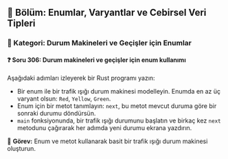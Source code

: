 ## 📘 Bölüm: Enumlar, Varyantlar ve Cebirsel Veri Tipleri  
### 🔹 Kategori: Durum Makineleri ve Geçişler için Enumlar  
#### ❓ Soru 306: Durum makineleri ve geçişler için enum kullanımı

Aşağıdaki adımları izleyerek bir Rust programı yazın:

- Bir enum ile bir trafik ışığı durum makinesi modelleyin. Enumda en az üç varyant olsun: `Red`, `Yellow`, `Green`.
- Enum için bir metot tanımlayın: `next`, bu metot mevcut duruma göre bir sonraki durumu döndürsün.
- `main` fonksiyonunda, bir trafik ışığı durumunu başlatın ve birkaç kez `next` metodunu çağırarak her adımda yeni durumu ekrana yazdırın.

🔧 **Görev:** Enum ve metot kullanarak basit bir trafik ışığı durum makinesi oluşturun.
